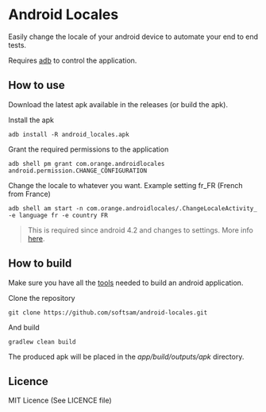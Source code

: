 # Android Locales
Easily change the locale of your android device to automate your end to end tests.

Requires [adb](http://developer.android.com/tools/help/adb.html) to control the application.

## How to use
Download the latest apk available in the releases (or build the apk).

Install the apk

    adb install -R android_locales.apk

Grant the required permissions to the application

    adb shell pm grant com.orange.androidlocales android.permission.CHANGE_CONFIGURATION

Change the locale to whatever you want. Example setting fr_FR (French from France)

    adb shell am start -n com.orange.androidlocales/.ChangeLocaleActivity_ -e language fr -e country FR

> This is required since android 4.2 and changes to settings. More info [here](http://developer.android.com/about/versions/android-4.2.html).

## How to build
Make sure you have all the [tools](https://developer.android.com/sdk/index.html) needed to build an android application.

Clone the repository

    git clone https://github.com/softsam/android-locales.git

And build

    gradlew clean build

The produced apk will be placed in the _app/build/outputs/apk_ directory.

## Licence

MIT Licence (See LICENCE file)